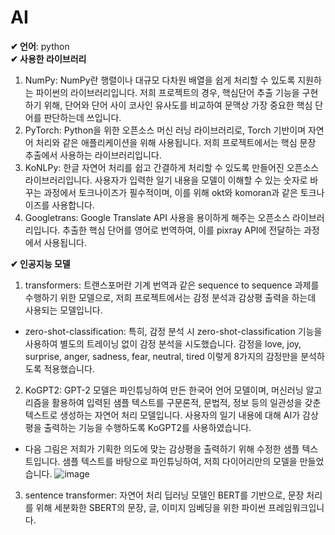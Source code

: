 # AI
**✔ 언어**: python\
**✔ 사용한 라이브러리**
1. NumPy: NumPy란 행렬이나 대규모 다차원 배열을 쉽게 처리할 수 있도록 지원하는 파이썬의 라이브러리입니다. 저희 프로젝트의 경우, 핵심단어 추출 기능을 구현하기 위해, 단어와 단어 사이 코사인 유사도를 비교하여 문맥상 가장 중요한 핵심 단어를 판단하는데 쓰입니다.
2. PyTorch: Python을 위한 오픈소스 머신 러닝 라이브러리로, Torch 기반이며 자연어 처리와 같은 애플리케이션을 위해 사용됩니다. 저희 프로젝트에서는 핵심 문장 추출에서 사용하는 라이브러리입니다.
3. KoNLPy: 한글 자연어 처리를 쉽고 간결하게 처리할 수 있도록 만들어진 오픈소스 라이브러리입니다. 사용자가 입력한 일기 내용을 모델이 이해할 수 있는 숫자로 바꾸는 과정에서 토크나이즈가 필수적이며, 이를 위해 okt와 komoran과 같은 토크나이즈를 사용합니다.
4. Googletrans: Google Translate API 사용을 용이하게 해주는 오픈소스 라이브러리입니다. 추출한 핵심 단어를 영어로 번역하여, 이를 pixray API에 전달하는 과정에서 사용됩니다.

**✔ 인공지능 모델**
1. transformers: 트랜스포머란 기계 번역과 같은 sequence to sequence 과제를 수행하기 위한 모델으로, 저희 프로젝트에서는 감정 분석과 감상평 출력을 하는데 사용되는 모델입니다.
  * zero-shot-classification: 특히, 감정 분석 시 zero-shot-classification 기능을 사용하여 별도의 트레이닝 없이 감정 분석을 시도했습니다. 감정을 love, joy, surprise, anger, sadness, fear, neutral, tired 이렇게 8가지의 감정만을 분석하도록 적용했습니다.
  2. KoGPT2: GPT-2 모델은 파인튜닝하여 만든 한국어 언어 모델이며, 머신러닝 알고리즘을 활용하여 입력된 샘플 텍스트를 구문론적, 문법적, 정보 등의 일관성을 갖춘 텍스트로 생성하는 자연어 처리 모델입니다. 사용자의 일기 내용에 대해 AI가 감상평을 출력하는 기능을 수행하도록 KoGPT2를 사용하였습니다.

* 다음 그림은 저희가 기획한 의도에 맞는 감상평을 출력하기 위해 수정한 샘플 텍스트입니다. 샘플 텍스트를 바탕으로 파인튜닝하여, 저희 다이어리만의 모델을 만들었습니다.
![image](https://user-images.githubusercontent.com/52921222/182778762-5db48521-3470-42fe-9cc5-97692cec8062.png)
3. sentence transformer: 자연어 처리 딥러닝 모델인 BERT를 기반으로, 문장 처리를 위해 세분화한 SBERT의 문장, 글, 이미지 임베딩을 위한 파이썬 프레임워크입니다. 
